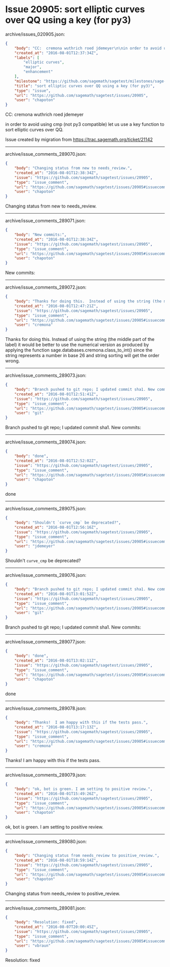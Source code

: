 # Issue 20905: sort elliptic curves over QQ using a key (for py3)

archive/issues_020905.json:
```json
{
    "body": "CC:  cremona wuthrich roed jdemeyer\n\nin order to avoid using cmp (not py3 compatible)\nlet us use a key function to sort elliptic curves over QQ.\n\nIssue created by migration from https://trac.sagemath.org/ticket/21142\n\n",
    "created_at": "2016-08-01T12:37:34Z",
    "labels": [
        "elliptic curves",
        "major",
        "enhancement"
    ],
    "milestone": "https://github.com/sagemath/sagetest/milestones/sage-7.3",
    "title": "sort elliptic curves over QQ using a key (for py3)",
    "type": "issue",
    "url": "https://github.com/sagemath/sagetest/issues/20905",
    "user": "chapoton"
}
```
CC:  cremona wuthrich roed jdemeyer

in order to avoid using cmp (not py3 compatible)
let us use a key function to sort elliptic curves over QQ.

Issue created by migration from https://trac.sagemath.org/ticket/21142





---

archive/issue_comments_289070.json:
```json
{
    "body": "Changing status from new to needs_review.",
    "created_at": "2016-08-01T12:38:34Z",
    "issue": "https://github.com/sagemath/sagetest/issues/20905",
    "type": "issue_comment",
    "url": "https://github.com/sagemath/sagetest/issues/20905#issuecomment-289070",
    "user": "chapoton"
}
```

Changing status from new to needs_review.



---

archive/issue_comments_289071.json:
```json
{
    "body": "New commits:",
    "created_at": "2016-08-01T12:38:34Z",
    "issue": "https://github.com/sagemath/sagetest/issues/20905",
    "type": "issue_comment",
    "url": "https://github.com/sagemath/sagetest/issues/20905#issuecomment-289071",
    "user": "chapoton"
}
```

New commits:



---

archive/issue_comments_289072.json:
```json
{
    "body": "Thanks for doing this.  Instead of using the string (the middle part of the label) it would be better to use the numerical version as produced by applying the function  sage.databases.cremona.class_to_int() since the string represents a number in base 26 and string sorting will get the order wrong.",
    "created_at": "2016-08-01T12:47:21Z",
    "issue": "https://github.com/sagemath/sagetest/issues/20905",
    "type": "issue_comment",
    "url": "https://github.com/sagemath/sagetest/issues/20905#issuecomment-289072",
    "user": "cremona"
}
```

Thanks for doing this.  Instead of using the string (the middle part of the label) it would be better to use the numerical version as produced by applying the function  sage.databases.cremona.class_to_int() since the string represents a number in base 26 and string sorting will get the order wrong.



---

archive/issue_comments_289073.json:
```json
{
    "body": "Branch pushed to git repo; I updated commit sha1. New commits:",
    "created_at": "2016-08-01T12:51:41Z",
    "issue": "https://github.com/sagemath/sagetest/issues/20905",
    "type": "issue_comment",
    "url": "https://github.com/sagemath/sagetest/issues/20905#issuecomment-289073",
    "user": "git"
}
```

Branch pushed to git repo; I updated commit sha1. New commits:



---

archive/issue_comments_289074.json:
```json
{
    "body": "done",
    "created_at": "2016-08-01T12:52:02Z",
    "issue": "https://github.com/sagemath/sagetest/issues/20905",
    "type": "issue_comment",
    "url": "https://github.com/sagemath/sagetest/issues/20905#issuecomment-289074",
    "user": "chapoton"
}
```

done



---

archive/issue_comments_289075.json:
```json
{
    "body": "Shouldn't `curve_cmp` be deprecated?",
    "created_at": "2016-08-01T12:56:16Z",
    "issue": "https://github.com/sagemath/sagetest/issues/20905",
    "type": "issue_comment",
    "url": "https://github.com/sagemath/sagetest/issues/20905#issuecomment-289075",
    "user": "jdemeyer"
}
```

Shouldn't `curve_cmp` be deprecated?



---

archive/issue_comments_289076.json:
```json
{
    "body": "Branch pushed to git repo; I updated commit sha1. New commits:",
    "created_at": "2016-08-01T13:01:52Z",
    "issue": "https://github.com/sagemath/sagetest/issues/20905",
    "type": "issue_comment",
    "url": "https://github.com/sagemath/sagetest/issues/20905#issuecomment-289076",
    "user": "git"
}
```

Branch pushed to git repo; I updated commit sha1. New commits:



---

archive/issue_comments_289077.json:
```json
{
    "body": "done",
    "created_at": "2016-08-01T13:02:11Z",
    "issue": "https://github.com/sagemath/sagetest/issues/20905",
    "type": "issue_comment",
    "url": "https://github.com/sagemath/sagetest/issues/20905#issuecomment-289077",
    "user": "chapoton"
}
```

done



---

archive/issue_comments_289078.json:
```json
{
    "body": "Thanks!  I am happy with this if the tests pass.",
    "created_at": "2016-08-01T13:17:13Z",
    "issue": "https://github.com/sagemath/sagetest/issues/20905",
    "type": "issue_comment",
    "url": "https://github.com/sagemath/sagetest/issues/20905#issuecomment-289078",
    "user": "cremona"
}
```

Thanks!  I am happy with this if the tests pass.



---

archive/issue_comments_289079.json:
```json
{
    "body": "ok, bot is green. I am setting to positive review.",
    "created_at": "2016-08-01T15:49:26Z",
    "issue": "https://github.com/sagemath/sagetest/issues/20905",
    "type": "issue_comment",
    "url": "https://github.com/sagemath/sagetest/issues/20905#issuecomment-289079",
    "user": "chapoton"
}
```

ok, bot is green. I am setting to positive review.



---

archive/issue_comments_289080.json:
```json
{
    "body": "Changing status from needs_review to positive_review.",
    "created_at": "2016-08-01T18:59:14Z",
    "issue": "https://github.com/sagemath/sagetest/issues/20905",
    "type": "issue_comment",
    "url": "https://github.com/sagemath/sagetest/issues/20905#issuecomment-289080",
    "user": "chapoton"
}
```

Changing status from needs_review to positive_review.



---

archive/issue_comments_289081.json:
```json
{
    "body": "Resolution: fixed",
    "created_at": "2016-08-07T20:00:45Z",
    "issue": "https://github.com/sagemath/sagetest/issues/20905",
    "type": "issue_comment",
    "url": "https://github.com/sagemath/sagetest/issues/20905#issuecomment-289081",
    "user": "vbraun"
}
```

Resolution: fixed
